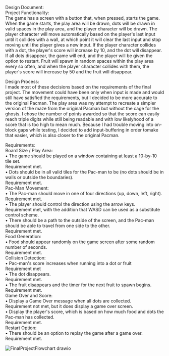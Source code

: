 Design Document:  
Project Functionality:  
  The game has a screen with a button that, when pressed, starts the game. When the game starts, the play area will be drawn,
  dots will be drawn in valid spaces in the play area, and the player character will be drawn. The player character will move
  automatically based on the player's last input until it collides with a wall, at which point it will clear the last input and
  stop moving until the player gives a new input. If the player character collides with a dot, the player's score will increase
  by 10, and the dot will disappear. If all dots disappear, the game will end, and the player will be given the option to
  restart. Fruit will spawn in random spaces within the play area every so often, and when the player character collides with
  them, the player's score will increase by 50 and the fruit will disappear.  
  
Design Process:  
  I made most of these decisions based on the requirements of the final project. The movement could have been only when input
  is made and would still have satisfied the requirements, but I decided to be more accurate to the original Pacman. The play
  area was my attempt to recreate a simpler version of the maze from the original Pacman but without the cage for the ghosts.
  I chose the number of points awarded so that the score can easily reach triple digits while still being readable and with low
  likelyhood of a score that is too high to mean much. Because I had trouble moving into on-block gaps while testing, I decided to add input-buffering in order tomake that easier, which is also closer to the original Pacman.  
  
Requirements:  
  Board Size / Play Area:  
    • The game should be played on a window containing at least a 10-by-10 tile set.  
        Requirement met.  
    • Dots should be in all valid tiles for the Pac-man to be (no dots should be in walls or outside the boundaries).  
        Requirement met.  
  Pac-Man Movement:  
    • The Pac-man should move in one of four directions (up, down, left, right).  
        Requirement met.  
    • The player should control the direction using the arrow keys.  
        Requirement met, with the addition that WASD can be used as a substitute control scheme.  
    • There should be a path to the outside of the screen, and the Pac-man should be able to travel from one side to the other.  
        Requirement met.  
  Food Generation:  
    • Food should appear randomly on the game screen after some random number of seconds.  
        Requirement met.  
  Collision Detection:  
    • Pac-man's score increases when running into a dot or fruit  
        Requirement met  
    • The dot disappears.  
        Requirement met.  
    • The fruit disappears and the timer for the next fruit to spawn begins.  
        Requirement met.  
  Game Over and Score:  
    • Display a Game Over message when all dots are collected.  
        Requirement not met, but it does display a game over screen.  
    • Display the player's score, which is based on how much food and dots the Pac-man has collected.  
        Requirement met.  
  Restart Option:  
    • There should be an option to replay the game after a game over.  
        Requirement met.  
    
![FinalProjectFlowchart drawio](https://github.com/user-attachments/assets/dc6d4b21-5e8e-4462-b01a-9579b24df844)

